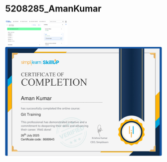 # 5208285_AmanKumar

<img width ="200" src="https://github.com/aman5281/5208285_AmanKumar/blob/main/SDLC/Agile%20Certificate.png" alt="Agile Certificate">

 <img src="https://github.com/aman5281/5208285_AmanKumar/blob/main/Git/GitTraining%20Certificate_page.jpg" alt="Git trainig">
